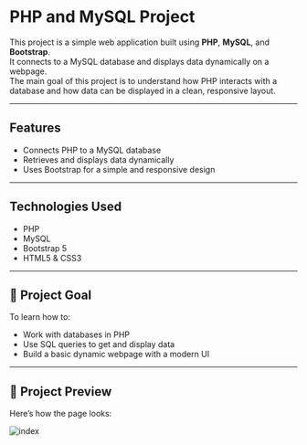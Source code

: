 # PHP and MySQL Project

This project is a simple web application built using **PHP**, **MySQL**, and **Bootstrap**.  
It connects to a MySQL database and displays data dynamically on a webpage.  
The main goal of this project is to understand how PHP interacts with a database and how data can be displayed in a clean, responsive layout.

---

##  Features
- Connects PHP to a MySQL database  
- Retrieves and displays data dynamically  
- Uses Bootstrap for a simple and responsive design  

---

##  Technologies Used
- PHP  
- MySQL  
- Bootstrap 5  
- HTML5 & CSS3  

---

## 🎯 Project Goal
To learn how to:
- Work with databases in PHP  
- Use SQL queries to get and display data  
- Build a basic dynamic webpage with a modern UI  

---
## 📸 Project Preview

Here’s how the page looks:

![index](https://github.com/user-attachments/assets/2dd8b659-6595-4248-8b19-97ea5028ef41)

